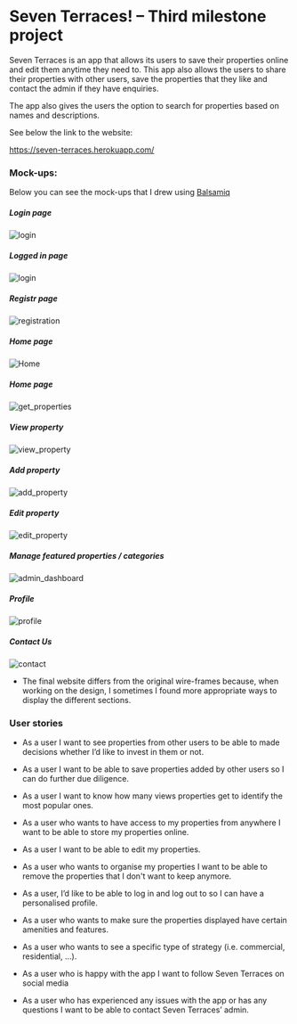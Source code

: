 # Seven Terraces! – Third milestone project

Seven Terraces is an app that allows its users to save their properties online and edit them anytime they need to. This app also allows the users to share their properties with other users, save the properties that they like and contact the admin if they have enquiries. 

The app also gives the users the option to search for properties based on names and descriptions. 

See below the link to the website:

https://seven-terraces.herokuapp.com/


### Mock-ups:

Below you can see the mock-ups that I drew using 
[Balsamiq]( https://balsamiq.com/#) 

##### Login page

![login](/documents/mockups/log_in.png)

##### Logged in page

![login](/documents/mockups/logged_in.png)

##### Registr page

![registration](/documents/mockups/sign_up.png)

##### Home page

![Home](/documents/mockups/landing_page.jpg)

##### Home page

![get_properties](/documents/mockups/properties.png)

##### View property

![view_property](/Documents/mockups/view_property.jpg)

##### Add property

![add_property](/documents/mockups/add_property.png)

##### Edit property

![edit_property](/Documents/mockups/edit_property.png)

##### Manage featured properties / categories

![admin_dashboard](/documents/mockups/admin_dashboard.png)

##### Profile

![profile](/documents/mockups/profile.png)

##### Contact Us

![contact](/documents/mockups/contact_us.png)

- The final website differs from the original wire-frames because, when working on the design, I sometimes I found more appropriate ways to display the different sections.

### User stories

- As a user I want to see properties from other users to be able to made decisions whether I’d like to invest in them or not.

- As a user I want to be able to save properties added by other users so I can do further due diligence.

- As a user I want to know how many views properties get to identify the most popular ones. 

- As a user who wants to have access to my properties from anywhere I want to be able to store my properties online.

- As a user I want to be able to edit my properties.

- As a user who wants to organise my properties I want to be able to remove the properties that I don't want to keep anymore.

- As a user, I’d like to be able to log in and log out to so I can have a personalised profile. 

- As a user who wants to make sure the properties displayed have certain amenities and features. 

- As a user who wants to see a specific type of strategy (i.e. commercial, residential, …). 

- As a user who is happy with the app I want to follow Seven Terraces on social media

- As a user who has experienced any issues with the app or has any questions I want to be able to contact Seven Terraces’ admin.

